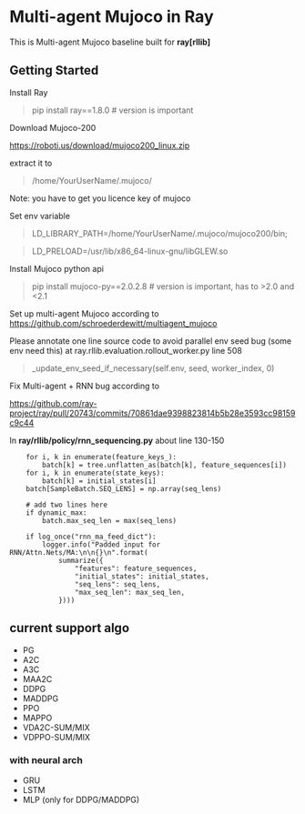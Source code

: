 # Multi-agent Mujoco in Ray
This is Multi-agent Mujoco baseline built for **ray[rllib]**

## Getting Started

Install Ray

> pip install ray==1.8.0 # version is important


Download Mujoco-200

https://roboti.us/download/mujoco200_linux.zip

extract it to 

> /home/YourUserName/.mujoco/

Note: you have to get you licence key of mujoco

Set env variable

> LD_LIBRARY_PATH=/home/YourUserName/.mujoco/mujoco200/bin;

> LD_PRELOAD=/usr/lib/x86_64-linux-gnu/libGLEW.so

Install Mujoco python api

> pip install mujoco-py==2.0.2.8 # version is important, has to >2.0 and <2.1

Set up multi-agent Mujoco according to https://github.com/schroederdewitt/multiagent_mujoco

Please annotate one line source code to avoid parallel env seed bug (some env need this)
at ray.rllib.evaluation.rollout_worker.py line 508

> _update_env_seed_if_necessary(self.env, seed, worker_index, 0)

Fix Multi-agent + RNN bug according to

https://github.com/ray-project/ray/pull/20743/commits/70861dae9398823814b5b28e3593cc98159c9c44

In **ray/rllib/policy/rnn_sequencing.py** about line 130-150

        for i, k in enumerate(feature_keys_):
            batch[k] = tree.unflatten_as(batch[k], feature_sequences[i])
        for i, k in enumerate(state_keys):
            batch[k] = initial_states[i]
        batch[SampleBatch.SEQ_LENS] = np.array(seq_lens)

        # add two lines here
        if dynamic_max:
            batch.max_seq_len = max(seq_lens)

        if log_once("rnn_ma_feed_dict"):
            logger.info("Padded input for RNN/Attn.Nets/MA:\n\n{}\n".format(
                summarize({
                    "features": feature_sequences,
                    "initial_states": initial_states,
                    "seq_lens": seq_lens,
                    "max_seq_len": max_seq_len,
                })))

## current support algo
- PG
- A2C
- A3C
- MAA2C
- DDPG 
- MADDPG   
- PPO
- MAPPO
- VDA2C-SUM/MIX 
- VDPPO-SUM/MIX 
  
### with neural arch
- GRU
- LSTM
- MLP (only for DDPG/MADDPG)

